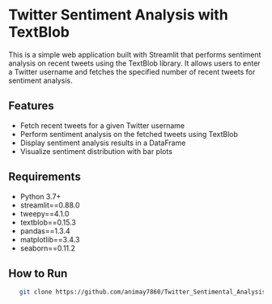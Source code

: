 # Twitter Sentiment Analysis with TextBlob

This is a simple web application built with Streamlit that performs sentiment analysis on recent tweets using the TextBlob library. It allows users to enter a Twitter username and fetches the specified number of recent tweets for sentiment analysis.

## Features

- Fetch recent tweets for a given Twitter username
- Perform sentiment analysis on the fetched tweets using TextBlob
- Display sentiment analysis results in a DataFrame
- Visualize sentiment distribution with bar plots

## Requirements

- Python 3.7+
- streamlit==0.88.0
- tweepy==4.1.0
- textblob==0.15.3
- pandas==1.3.4
- matplotlib==3.4.3
- seaborn==0.11.2

## How to Run

```bash
   git clone https://github.com/animay7860/Twitter_Sentimental_Analysis.git
